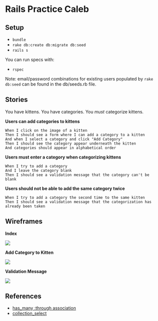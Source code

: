 # Rails Practice Caleb

## Setup

* `bundle`
* `rake db:create db:migrate db:seed`
* `rails s`

You can run specs with:

* `rspec`

Note: email/password combinations for existing users populated by `rake db:seed` can be found in the db/seeds.rb file.

## Stories

You have kittens.  You have categories.  You *must* categorize kittens.

**Users can add categories to kittens**

```
When I click on the image of a kitten
Then I should see a form where I can add a category to a kitten
And when I select a category and click "Add Category"
Then I should see the category appear underneath the kitten
And categories should appear in alphabetical order
```

**Users must enter a category when categorizing kittens**

```
When I try to add a category
And I leave the category blank
Then I should see a validation message that the category can't be blank
```

**Users should not be able to add the same category twice**

```
When I try to add a category the second time to the same kitten
Then I should see a validation message that the categorization has already been taken
```


## Wireframes

**Index**

<img src="project/01-index.png" />

**Add Category to Kitten**

<img src="project/02-new.png" />

**Validation Message**

<img src="project/03-new-with-errors.png" />

## References

* [has_many :through association](http://guides.rubyonrails.org/association_basics.html#the-has-many-through-association)
* [collection_select](http://api.rubyonrails.org/classes/ActionView/Helpers/FormOptionsHelper.html#method-i-collection_select)
